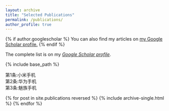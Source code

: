```yaml
---
layout: archive
title: "Selected Publications"
permalink: /publications/
author_profile: true
---
```


{% if author.googlescholar %}
  You can also find my articles on <u><a href="{{author.googlescholar}}">my Google Scholar profile</a>.</u>
{% endif %}

The complete list is on my *[Google Scholar profile](https://scholar.google.com/citations?user=0OkYBPQAAAAJ&hl=en&authuser=1)*.

{% include base_path %}

<html>
<head>
<style>
ol {
  counter-reset: num;
  list-style: none;
  li::before{
  counter-increment: num 1;
  content: '第' counter(num) '条:';
  }
  padding-left: 0;
}
</style>
</head>

<body>
<ol reversed=1>
    <li>小米手机</li>
    <li>华为手机</li>
    <li>魅族手机</li>
</ol>
</body>
</html>

{% for post in site.publications reversed %}
  {% include archive-single.html %}
{% endfor %}
